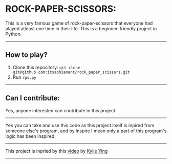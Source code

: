 # ROCK-PAPER-SCISSORS:

This is a very famous game of rock-paper-scissors that everyone had played atleast one time in their life. This is a beginner-friendly project in Python.

---

## How to play?

1. Clone this repository: ```git clone git@github.com:itsabhianant/rock_paper_scissors.git```
2. Run ```rps.py```


---

## Can I contribute:

Yes, anyone interested can contribute in this project.

---
Yes you can take and use this code as this project itself is inpired from someone else's program, and by inspire I mean only a part of this program's logic has been inspired.

---

This project is inpried by this [video](https://www.youtube.com/watch?v=8ext9G7xspg) by [Kylie Ying](https://www.youtube.com/channel/UCKMjvg6fB6WS5WrPtbV4F5g)

---
